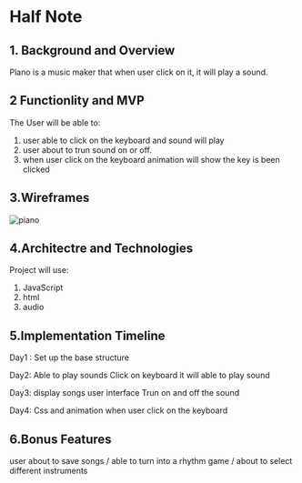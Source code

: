 # Half Note

## 1. Background and Overview

Plano is a music maker that when user click on it, it will play a sound.   


## 2 Functionlity and MVP

The User will be able to:
  1. user able to click on the keyboard and sound will play
  2. user about to trun sound on or off. 
  3. when user click on the keyboard animation will show the key is been clicked
  
## 3.Wireframes  

![piano](https://user-images.githubusercontent.com/68937006/120118318-f1570d00-c15f-11eb-8370-0cea28462659.png)

## 4.Architectre and Technologies

Project will use: 
  1. JavaScript
  2. html
  3. audio 
  
## 5.Implementation Timeline

Day1 : Set up the base structure

Day2: Able to play sounds 
      Click on keyboard it will able to play sound 
      
Day3: display songs
      user interface 
      Trun on and off the sound

Day4: Css and animation when user click on the keyboard 

## 6.Bonus Features

user about to save songs / able to turn into a rhythm game / about to select different instruments  

